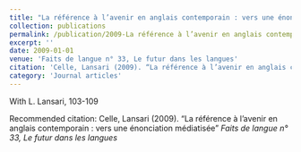 ```yaml
---
title: "La référence à l’avenir en anglais contemporain : vers une énonciation médiatisée"
collection: publications
permalink: /publication/2009-La référence à l’avenir en anglais contemporain  vers une énonciation médiatisée
excerpt: ''
date: 2009-01-01
venue: 'Faits de langue n° 33, Le futur dans les langues'
citation: 'Celle, Lansari (2009). “La référence à l’avenir en anglais contemporain : vers une énonciation médiatisée” <i>Faits de langue n° 33, Le futur dans les langues</i>'
category: 'Journal articles'
---
```

With L. Lansari, 103-109

Recommended citation: Celle, Lansari (2009). “La référence à l’avenir en anglais contemporain : vers une énonciation médiatisée” <i>Faits de langue n° 33, Le futur dans les langues</i>